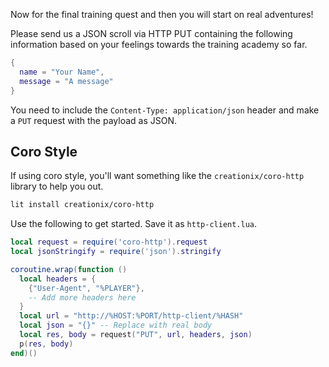 Now for the final training quest and then you will start on real adventures!

Please send us a JSON scroll via HTTP PUT containing the following information
based on your feelings towards the training academy so far.

```lua
{
  name = "Your Name",
  message = "A message"
}
```

You need to include the `Content-Type: application/json` header and make a `PUT`
request with the payload as JSON.

## Coro Style

If using coro style, you'll want something like the `creationix/coro-http`
library to help you out.

```sh
lit install creationix/coro-http
```

Use the following to get started.  Save it as `http-client.lua`.

```lua
local request = require('coro-http').request
local jsonStringify = require('json').stringify

coroutine.wrap(function ()
  local headers = {
    {"User-Agent", "%PLAYER"},
    -- Add more headers here
  }
  local url = "http://%HOST:%PORT/http-client/%HASH"
  local json = "{}" -- Replace with real body
  local res, body = request("PUT", url, headers, json)
  p(res, body)
end)()
```
